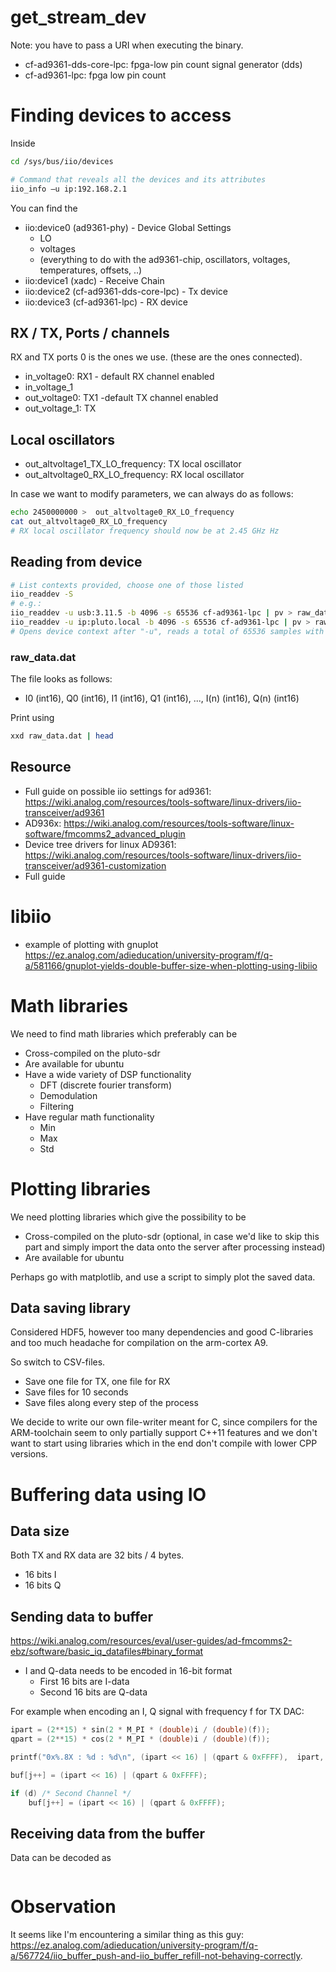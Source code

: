 # get_stream_dev
Note: you have to pass a URI when executing the binary.

- cf-ad9361-dds-core-lpc: fpga-low pin count signal generator (dds)
- cf-ad9361-lpc: fpga low pin count

# Finding devices to access
Inside
```bash
cd /sys/bus/iio/devices

# Command that reveals all the devices and its attributes
iio_info –u ip:192.168.2.1
```
You can find the 
- iio:device0 (ad9361-phy) - Device Global Settings
    - LO 
    - voltages
    - (everything to do with the ad9361-chip, oscillators, voltages, temperatures, offsets, ..)
- iio:device1 (xadc) - Receive Chain
- iio:device2 (cf-ad9361-dds-core-lpc) - Tx device
- iio:device3 (cf-ad9361-lpc) - RX device

## RX / TX, Ports / channels
RX and TX ports 0 is the ones we use. (these are the ones connected).
- in_voltage0: RX1 - default RX channel enabled
- in_voltage_1
- out_voltage0: TX1 -default TX channel enabled
- out_voltage_1: TX

## Local oscillators
- out_altvoltage1_TX_LO_frequency: TX local oscillator
- out_altvoltage0_RX_LO_frequency: RX local oscillator

In case we want to modify parameters, we can always do as follows:
```bash
echo 2450000000 >  out_altvoltage0_RX_LO_frequency
cat out_altvoltage0_RX_LO_frequency
# RX local oscillator frequency should now be at 2.45 GHz Hz
```

## Reading from device
```bash
# List contexts provided, choose one of those listed
iio_readdev -S
# e.g.:
iio_readdev -u usb:3.11.5 -b 4096 -s 65536 cf-ad9361-lpc | pv > raw_data.dat
iio_readdev -u ip:pluto.local -b 4096 -s 65536 cf-ad9361-lpc | pv > raw_data.dat
# Opens device context after "-u", reads a total of 65536 samples with buffer sizes of 4096.
```

### raw_data.dat
The file looks as follows:
- I0 (int16), Q0 (int16), I1 (int16), Q1 (int16), ..., I(n) (int16), Q(n) (int16)

Print using
```bash
xxd raw_data.dat | head
```


## Resource
-  Full guide on possible iio settings for ad9361: https://wiki.analog.com/resources/tools-software/linux-drivers/iio-transceiver/ad9361
- AD936x: https://wiki.analog.com/resources/tools-software/linux-software/fmcomms2_advanced_plugin
- Device tree drivers for linux AD9361: https://wiki.analog.com/resources/tools-software/linux-drivers/iio-transceiver/ad9361-customization
- Full guide

# libiio
- example of plotting with gnuplot https://ez.analog.com/adieducation/university-program/f/q-a/581166/gnuplot-yields-double-buffer-size-when-plotting-using-libiio

# Math libraries
We need to find math libraries which preferably can be
- Cross-compiled on the pluto-sdr
- Are available for ubuntu
- Have a wide variety of DSP functionality
    - DFT (discrete fourier transform)
    - Demodulation
    - Filtering
- Have regular math functionality
    - Min
    - Max
    - Std

# Plotting libraries
We need plotting libraries which give the possibility to be
- Cross-compiled on the pluto-sdr (optional, in case we'd like to skip this part and simply import the data onto the server after processing instead)
- Are available for ubuntu

Perhaps go with matplotlib, and use a script to simply plot the saved data.

## Data saving library
Considered HDF5, however too many dependencies and good C-libraries and too much headache for compilation on the arm-cortex A9.

So switch to CSV-files.
- Save one file for TX, one file for RX
- Save files for 10 seconds
- Save files along every step of the process

We decide to write our own file-writer meant for C, since compilers for the ARM-toolchain seem to only partially support C++11 features and we don't want to start using libraries which in the end don't compile with lower CPP versions.

# Buffering data using IO
## Data size
Both TX and RX data are 32 bits / 4 bytes.
- 16 bits I
- 16 bits Q


## Sending data to buffer
https://wiki.analog.com/resources/eval/user-guides/ad-fmcomms2-ebz/software/basic_iq_datafiles#binary_format

- I and Q-data needs to be encoded in 16-bit format
    - First 16 bits are I-data
    - Second 16 bits are Q-data

For example when encoding an I, Q signal with frequency f for TX DAC:
```C
ipart = (2**15) * sin(2 * M_PI * (double)i / (double)(f));
qpart = (2**15) * cos(2 * M_PI * (double)i / (double)(f));

printf("0x%.8X : %d : %d\n", (ipart << 16) | (qpart & 0xFFFF),  ipart, qpart);

buf[j++] = (ipart << 16) | (qpart & 0xFFFF);

if (d) /* Second Channel */
    buf[j++] = (ipart << 16) | (qpart & 0xFFFF);
```

## Receiving data from the  buffer
Data can be decoded as
```C

```

# Observation
It seems like I'm encountering a similar thing as this guy: https://ez.analog.com/adieducation/university-program/f/q-a/567724/iio_buffer_push-and-iio_buffer_refill-not-behaving-correctly.


